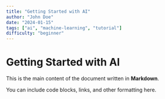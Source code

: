 ```yaml
---
title: "Getting Started with AI"
author: "John Doe"
date: "2024-01-15"
tags: ["ai", "machine-learning", "tutorial"]
difficulty: "beginner"
---
```


# Getting Started with AI

This is the main content of the document written in **Markdown**.

You can include code blocks, links, and other formatting here. 